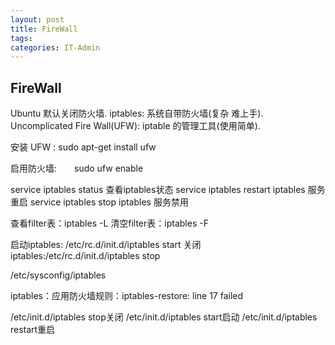 ```yaml
---
layout: post
title: FireWall
tags: 
categories: IT-Admin
---
```


## FireWall  

Ubuntu 默认关闭防火墙. 
iptables: 系统自带防火墙(复杂 难上手).
Uncomplicated Fire Wall(UFW):  iptable 的管理工具(使用简单).

安装 UFW :    sudo apt-get install ufw 

启用防火墙:　　sudo ufw enable 








service iptables status             查看iptables状态
service iptables restart iptables  服务重启
service iptables stop iptables     服务禁用


查看filter表：iptables -L
清空filter表：iptables -F


启动iptables: /etc/rc.d/init.d/iptables start
关闭iptables:/etc/rc.d/init.d/iptables stop

/etc/sysconfig/iptables


iptables：应用防火墙规则：iptables-restore: line 17 failed

/etc/init.d/iptables stop关闭
/etc/init.d/iptables start启动
/etc/init.d/iptables restart重启

